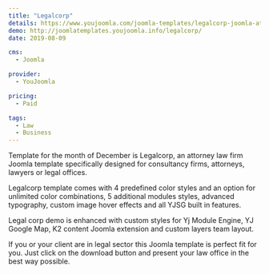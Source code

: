 ```yaml
---
title: "Legalcorp"
details: https://www.youjoomla.com/joomla-templates/legalcorp-joomla-attorney-template.html
demo: http://joomlatemplates.youjoomla.info/legalcorp/
date: 2019-08-09

cms: 
  - Joomla

provider:
  - YouJoomla

pricing:
  - Paid

tags:
  - Law
  - Business
--- 
```


Template for the month of December is Legalcorp, an attorney law firm Joomla template specifically designed for consultancy firms, attorneys, lawyers or legal offices.

Legalcorp template comes with 4 predefined color styles and an option for unlimited color combinations, 5 additional modules styles, advanced typography, custom image hover effects and all YJSG built in features.

Legal corp demo is enhanced with custom styles for Yj Module Engine, YJ Google Map, K2 content Joomla extension and custom layers team layout.

If you or your client are in legal sector this Joomla template is perfect fit for you. Just click on the download button and present your law office in the best way possible. 